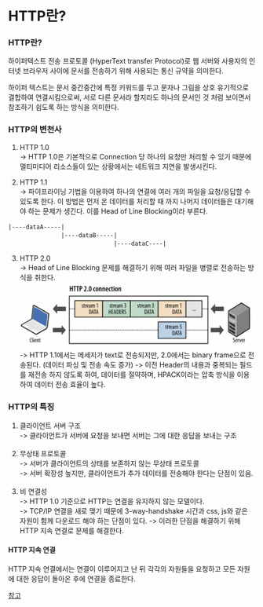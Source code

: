 # HTTP란?
### HTTP란?
하이퍼텍스트 전송 프로토콜 (HyperText transfer Protocol)로 웹 서버와 사용자의 인터넷 브라우저 사이에 문서를 전송하기 위해 사용되는 통신 규약을 의미한다. 

하이퍼 텍스트는 문서 중간중간에 특정 키워드를 두고 문자나 그림을 상호 유기적으로 결합하여 연결시킴으로써, 
서로 다른 문서라 할지라도 하나의 문서인 것 처럼 보이면서 참조하기 쉽도록 하는 방식을 의미한다. 

### HTTP의 변천사
1. HTTP 1.0 <br>
 -> HTTP 1.0은 기본적으로 Connection 당 하나의 요청만 처리할 수 있기 때문에 멀티미디어 리소스들이 있는 상황에서는 네트워크 지연을 발생시킨다.

2. HTTP 1.1 <br>
 -> 파이프라이닝 기법을 이용하여 하나의 연결에 여러 개의 파일을 요청/응답할 수 있도록 한다. 이 방법은 먼저 온 데이터를 처리할 때 까지 나머지 데이터들은 대기해야 하는 문제가 생긴다.
이를 Head of Line Blocking이라 부른다.
~~~xml
|----dataA-----|
               |----dataB-----|
                              |----dataC----|
~~~

3. HTTP 2.0 <br>
 -> Head of Line Blocking 문제를 해결하기 위해 여러 파일을 병렬로 전송하는 방식을 취한다. <br>
<img src="../../images/network/http2.0.png" width=500> <br>
 -> HTTP 1.1에서는 메세지가 text로 전송되지만, 2.0에서는 binary frame으로 전송된다. (데이터 파싱 및 전송 속도 증가)
 -> 이전 Header의 내용과 중복되는 필드를 재전송 하지 않도록 하여, 데이터를 절약하며, HPACK이라는 압축 방식을 이용하여 데이터 전송 효율이 높다.

### HTTP의 특징 
1. 클라이언트 서버 구조 <br>
 -> 클라이언트가 서버에 요청을 보내면 서버는 그에 대한 응답을 보내는 구조 <br> <br>
2. 무상태 프로토콜 <br>
 -> 서버가 클라이언트의 상태를 보존하지 않는 무상태 프로토콜 <br>
 -> 서버 확장성 높지만, 클라이언트가 추가 데이터를 전송해야 한다는 단점이 있음. <br><br>
3. 비 연결성<br>
 -> HTTP 1.0 기준으로 HTTP는 연결을 유지하지 않는 모델이다. <br>
 -> TCP/IP 연결을 새로 맺기 때문에 3-way-handshake 시간과 css, js와 같은 자원이 함께 다운로드 해야 하는 단점이 있다.
 -> 이러한 단점을 해결하기 위해 HTTP 지속 연결로 문제를 해결한다. 

#### HTTP 지속 연결
HTTP 지속 연결에서는 연결이 이루어지고 난 뒤 각각의 자원들을 요청하고 모든 자원에 대한 응답이 돌아온 후에 연결을 종료한다. 


[참고](https://hanamon.kr/%EB%84%A4%ED%8A%B8%EC%9B%8C%ED%81%AC-http-http%EB%9E%80-%ED%8A%B9%EC%A7%95-%EB%AC%B4%EC%83%81%ED%83%9C-%EB%B9%84%EC%97%B0%EA%B2%B0%EC%84%B1/)





